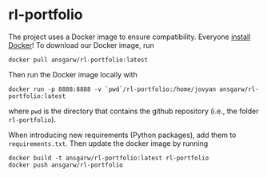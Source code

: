 # rl-portfolio

The project uses a Docker image to ensure compatibility. Everyone [install Docker](https://docs.docker.com)!
To download our Docker image, run
```
docker pull ansgarw/rl-portfolio:latest
```
Then run the Docker image locally with
```
docker run -p 8888:8888 -v `pwd`/rl-portfolio:/home/jovyan ansgarw/rl-portfolio:latest
```
where `pwd` is the directory that contains the github repository (i.e., the folder `rl-portfolio`).

When introducing new requirements (Python packages), add them to `requirements.txt`. 
Then update the docker image by running 
```
docker build -t ansgarw/rl-portfolio:latest rl-portfolio
docker push ansgarw/rl-portfolio
```
